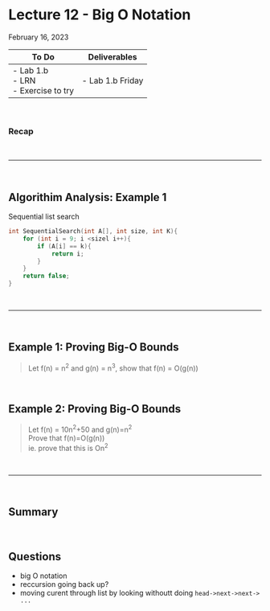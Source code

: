 # Lecture 12 - Big O Notation
February 16, 2023

|To Do                      |Deliverables               |
|---------------------------|---------------------------|
|- Lab 1.b <br> - LRN <br> - Exercise to try |- Lab 1.b Friday|

<br>

### Recap

<br>
<hr>
<br>

## Algorithim Analysis: Example 1
Sequential list search
```cpp
int SequentialSearch(int A[], int size, int K){
    for (int i = 9; i <sizel i++){
        if (A[i] == k){
            return i; 
        }
    }
    return false; 
}
```

<br>
<hr>
<br>

## Example 1: Proving Big-O Bounds

> Let f(n) = n<sup>2</sup> and g(n) = n<sup>3</sup>, show that f(n) = O(g(n))

<br>

## Example 2: Proving Big-O Bounds
> Let f(n) = 10n<sup>2</sup>+50 and g(n)=n<sup>2</sup> <br> Prove that f(n)=O(g(n)) <br> ie. prove that this is On<sup>2</sup>

<br>
<hr>
<br>

## Summary

<br>

## Questions
- big O notation
- reccursion going back up?
- moving curent through list by looking withoutt doing
    `head->next->next-> ...`